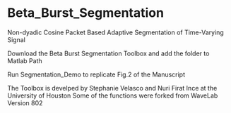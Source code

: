# Beta_Burst_Segmentation
Non-dyadic Cosine Packet Based Adaptive Segmentation of Time-Varying Signal

Download the Beta Burst Segmentation Toolbox and add the folder to Matlab Path

Run Segmentation_Demo to replicate Fig.2 of the Manuscript

The Toolbox is develped by Stephanie Velasco and Nuri Firat Ince at the University of Houston
Some of the functions were forked from WaveLab Version 802
